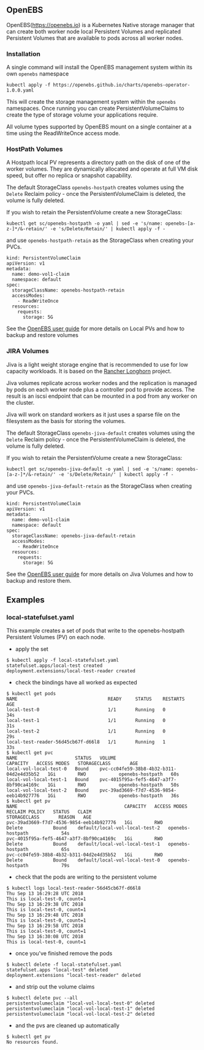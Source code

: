 ## OpenEBS

OpenEBS(https://openebs.io) is a Kubernetes Native storage manager that
can create both worker node local Persistent Volumes and replicated
Persistent Volumes that are available to pods across all worker nodes.

### Installation

A single command will install the OpenEBS management system within its own `openebs` namespace

```
kubectl apply -f https://openebs.github.io/charts/openebs-operator-1.0.0.yaml
```

This will create the storage management system within the `openebs` namespaces. Once running
you can create PersistentVolumeClaims to create the type of storage volume your applications require. 

All volume types supported by OpenEBS mount on a single container at a time using the ReadWriteOnce access mode.

### HostPath Volumes

A Hostpath local PV represents a directory path on the disk of one of the worker volumes. They are dynamically
allocated and operate at full VM disk speed, but offer no replica or snapshot capability. 

The default StorageClass `openebs-hostpath` creates volumes using the
`Delete` Reclaim policy - once the PersistentVolumeClaim is deleted,
the volume is fully deleted.

If you wish to retain the PersistentVolume create a new StorageClass:

```
kubectl get sc/openebs-hostpath -o yaml | sed -e 's/name: openebs-[a-z-]*/&-retain/' -e 's/Delete/Retain/' | kubectl apply -f -
```

and use `openebs-hostpath-retain` as the StorageClass when creating your PVCs.

```
kind: PersistentVolumeClaim
apiVersion: v1
metadata:
  name: demo-vol1-claim
  namespace: default
spec:
  storageClassName: openebs-hostpath-retain
  accessModes:
    - ReadWriteOnce
  resources:
    requests:
      storage: 5G
```

See the [OpenEBS user guide](https://docs.openebs.io/docs/next/uglocalpv.html) for more details on Local PVs and how to
backup and restore volumes

### JIRA Volumes

Jiva is a light weight storage engine that is recommended to use for low capacity workloads. It is based on the [Rancher Longhorn](https://rancher.com/blog/2017/announcing-longhorn-microservices-block-storage/) project.

Jiva volumes replicate across worker nodes and the replication is managed by pods on each worker node plus a controller pod to provide access. The result is an iscsi endpoint that can be mounted in a pod from any worker on the cluster.

Jiva will work on standard workers as it just uses a sparse file on the filesystem as the basis for storing the volumes. 

The default StorageClass `openebs-jiva-default` creates volumes using the
`Delete` Reclaim policy - once the PersistentVolumeClaim is deleted,
the volume is fully deleted.

If you wish to retain the PersistentVolume create a new StorageClass:

```
kubectl get sc/openebs-jiva-default -o yaml | sed -e 's/name: openebs-[a-z-]*/&-retain/' -e 's/Delete/Retain/' | kubectl apply -f -
```

and use `openebs-jiva-default-retain` as the StorageClass when creating your PVCs.

```
kind: PersistentVolumeClaim
apiVersion: v1
metadata:
  name: demo-vol1-claim
  namespace: default
spec:
  storageClassName: openebs-jiva-default-retain
  accessModes:
    - ReadWriteOnce
  resources:
    requests:
      storage: 5G
```

See the [OpenEBS user guide](https://docs.openebs.io/docs/next/jivaguide.html) for more details on Jiva Volumes and how to
backup and restore them.


## Examples
### local-statefulset.yaml
This example creates a set of pods that write to the openebs-hostpath Persistent Volumes (PV) on each node.

- apply the set
```
$ kubectl apply -f local-statefulset.yaml
statefulset.apps/local-test created
deployment.extensions/local-test-reader created
```
- check the bindings have all worked as expected
```
$ kubectl get pods
NAME                                 READY     STATUS    RESTARTS   AGE
local-test-0                         1/1       Running   0          34s
local-test-1                         1/1       Running   0          31s
local-test-2                         1/1       Running   0          29s
local-test-reader-56d45cb67f-d66l8   1/1       Running   1          33s
$ kubectl get pvc
NAME                     STATUS   VOLUME                                     CAPACITY   ACCESS MODES   STORAGECLASS       AGE
local-vol-local-test-0   Bound    pvc-cc04fe59-38b8-4b32-b311-04d2e4d35b52   1Gi        RWO            openebs-hostpath   60s
local-vol-local-test-1   Bound    pvc-4015f95a-fef5-4647-a3f7-8bf90ca4169c   1Gi        RWO            openebs-hostpath   50s
local-vol-local-test-2   Bound    pvc-39ad3669-f7d7-4536-9854-eeb14b927776   1Gi        RWO            openebs-hostpath   36s
$ kubectl get pv
NAME                                       CAPACITY   ACCESS MODES   RECLAIM POLICY   STATUS   CLAIM                            STORAGECLASS       REASON   AGE
pvc-39ad3669-f7d7-4536-9854-eeb14b927776   1Gi        RWO            Delete           Bound    default/local-vol-local-test-2   openebs-hostpath            54s
pvc-4015f95a-fef5-4647-a3f7-8bf90ca4169c   1Gi        RWO            Delete           Bound    default/local-vol-local-test-1   openebs-hostpath            65s
pvc-cc04fe59-38b8-4b32-b311-04d2e4d35b52   1Gi        RWO            Delete           Bound    default/local-vol-local-test-0   openebs-hostpath            79s
```
- check that the pods are writing to the persistent volume
```
$ kubectl logs local-test-reader-56d45cb67f-d66l8
Thu Sep 13 16:29:28 UTC 2018
This is local-test-0, count=1
Thu Sep 13 16:29:38 UTC 2018
This is local-test-0, count=1
Thu Sep 13 16:29:48 UTC 2018
This is local-test-0, count=1
Thu Sep 13 16:29:58 UTC 2018
This is local-test-0, count=1
Thu Sep 13 16:30:08 UTC 2018
This is local-test-0, count=1
```
- once you've finished remove the pods
```
$ kubectl delete -f local-statefulset.yaml
statefulset.apps "local-test" deleted
deployment.extensions "local-test-reader" deleted
```
- and strip out the volume claims
```
$ kubectl delete pvc --all
persistentvolumeclaim "local-vol-local-test-0" deleted
persistentvolumeclaim "local-vol-local-test-1" deleted
persistentvolumeclaim "local-vol-local-test-2" deleted
```
- and the pvs are cleaned up automatically
```
$ kubectl get pv
No resources found.
```
